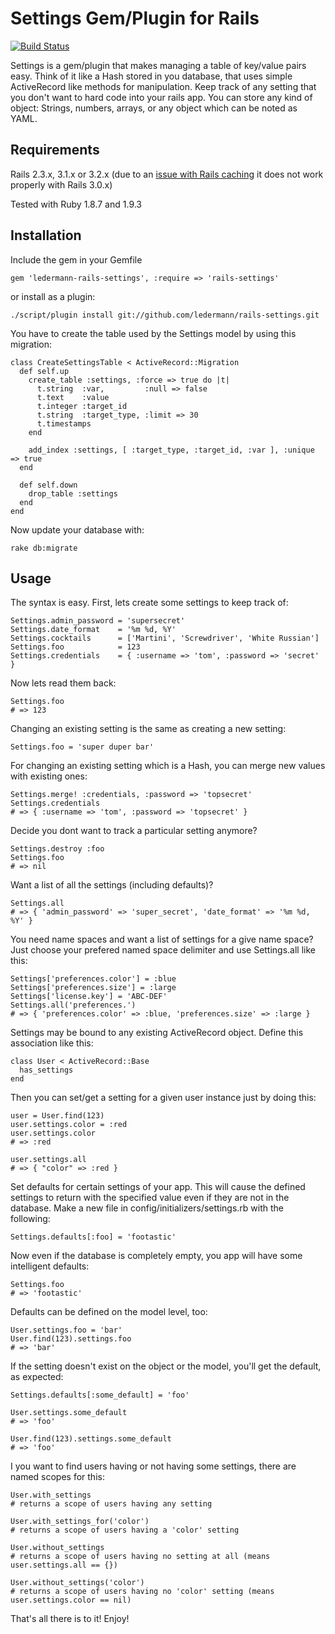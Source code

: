 # Settings Gem/Plugin for Rails

[![Build Status](https://secure.travis-ci.org/ledermann/rails-settings.png)](http://travis-ci.org/ledermann/rails-settings)

Settings is a gem/plugin that makes managing a table of key/value pairs easy. Think of it like a Hash stored in you database, that uses simple ActiveRecord like methods for manipulation. Keep track of any setting that you don't want to hard code into your rails app. You can store any kind of object: Strings, numbers, arrays, or any object which can be noted as YAML.


## Requirements

Rails 2.3.x, 3.1.x or 3.2.x (due to an [issue with Rails caching](https://github.com/rails/rails/pull/2010) it does not work properly with Rails 3.0.x)

Tested with Ruby 1.8.7 and 1.9.3


## Installation

Include the gem in your Gemfile

    gem 'ledermann-rails-settings', :require => 'rails-settings'

or install as a plugin:

    ./script/plugin install git://github.com/ledermann/rails-settings.git


You have to create the table used by the Settings model by using this migration:

    class CreateSettingsTable < ActiveRecord::Migration
      def self.up
        create_table :settings, :force => true do |t|
          t.string  :var,         :null => false
          t.text    :value
          t.integer :target_id
          t.string  :target_type, :limit => 30
          t.timestamps
        end

        add_index :settings, [ :target_type, :target_id, :var ], :unique => true
      end

      def self.down
        drop_table :settings
      end
    end
    
Now update your database with:

    rake db:migrate

## Usage

The syntax is easy. First, lets create some settings to keep track of:

    Settings.admin_password = 'supersecret'
    Settings.date_format    = '%m %d, %Y'
    Settings.cocktails      = ['Martini', 'Screwdriver', 'White Russian']
    Settings.foo            = 123
    Settings.credentials    = { :username => 'tom', :password => 'secret' }

Now lets read them back:

    Settings.foo
    # => 123

Changing an existing setting is the same as creating a new setting:

    Settings.foo = 'super duper bar'

For changing an existing setting which is a Hash, you can merge new values with existing ones:

    Settings.merge! :credentials, :password => 'topsecret'
    Settings.credentials
    # => { :username => 'tom', :password => 'topsecret' }

Decide you dont want to track a particular setting anymore?

    Settings.destroy :foo
    Settings.foo
    # => nil

Want a list of all the settings (including defaults)?

    Settings.all
    # => { 'admin_password' => 'super_secret', 'date_format' => '%m %d, %Y' }

You need name spaces and want a list of settings for a give name space? Just choose your prefered named space delimiter and use Settings.all like this:

    Settings['preferences.color'] = :blue
    Settings['preferences.size'] = :large
    Settings['license.key'] = 'ABC-DEF'
    Settings.all('preferences.')
    # => { 'preferences.color' => :blue, 'preferences.size' => :large }

Settings may be bound to any existing ActiveRecord object. Define this association like this:

    class User < ActiveRecord::Base
      has_settings
    end

Then you can set/get a setting for a given user instance just by doing this:

    user = User.find(123)
    user.settings.color = :red
    user.settings.color
    # => :red
    
    user.settings.all
    # => { "color" => :red }


Set defaults for certain settings of your app.  This will cause the defined settings to return with the
specified value even if they are not in the database.  Make a new file in config/initializers/settings.rb
with the following:

    Settings.defaults[:foo] = 'footastic'
  
Now even if the database is completely empty, you app will have some intelligent defaults:

    Settings.foo
    # => 'footastic'

Defaults can be defined on the model level, too:

    User.settings.foo = 'bar'
    User.find(123).settings.foo
    # => 'bar'

If the setting doesn't exist on the object or the model, you'll get the default, as expected:

    Settings.defaults[:some_default] = 'foo'
    
    User.settings.some_default
    # => 'foo'
    
    User.find(123).settings.some_default
    # => 'foo'


I you want to find users having or not having some settings, there are named scopes for this:

    User.with_settings
    # returns a scope of users having any setting
    
    User.with_settings_for('color')
    # returns a scope of users having a 'color' setting
  
    User.without_settings
    # returns a scope of users having no setting at all (means user.settings.all == {})
    
    User.without_settings('color')
    # returns a scope of users having no 'color' setting (means user.settings.color == nil)

That's all there is to it! Enjoy!
